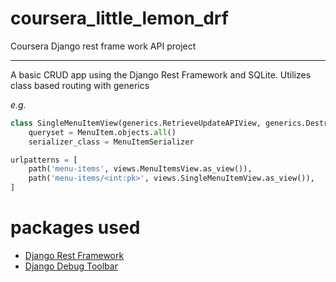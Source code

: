 # coursera_little_lemon_drf

Coursera Django rest frame work API project

--------

A basic CRUD app using the Django Rest Framework and SQLite. Utilizes class based routing with generics

*e.g.*

```python
class SingleMenuItemView(generics.RetrieveUpdateAPIView, generics.DestroyAPIView):
    queryset = MenuItem.objects.all()
    serializer_class = MenuItemSerializer
```

```python
urlpatterns = [
    path('menu-items', views.MenuItemsView.as_view()),
    path('menu-items/<int:pk>', views.SingleMenuItemView.as_view()),
]
```

# packages used

- [Django Rest Framework](https://www.django-rest-framework.org/)
- [Django Debug Toolbar](https://django-debug-toolbar.readthedocs.io/en/latest/installation.html)

